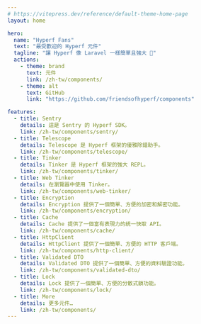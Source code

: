 ```yaml
---
# https://vitepress.dev/reference/default-theme-home-page
layout: home

hero:
  name: "Hyperf Fans"
  text: "最受歡迎的 Hyperf 元件"
  tagline: "讓 Hyperf 像 Laravel 一樣簡單且強大 🚀"
  actions:
    - theme: brand
      text: 元件
      link: /zh-tw/components/
    - theme: alt
      text: GitHub
      link: "https://github.com/friendsofhyperf/components"

features:
  - title: Sentry
    details: 這是 Sentry 的 Hyperf SDK。
    link: /zh-tw/components/sentry/
  - title: Telescope
    details: Telescope 是 Hyperf 框架的優雅除錯助手。
    link: /zh-tw/components/telescope/
  - title: Tinker
    details: Tinker 是 Hyperf 框架的強大 REPL。
    link: /zh-tw/components/tinker/
  - title: Web Tinker
    details: 在瀏覽器中使用 Tinker。
    link: /zh-tw/components/web-tinker/
  - title: Encryption
    details: Encryption 提供了一個簡單、方便的加密和解密功能。
    link: /zh-tw/components/encryption/
  - title: Cache
    details: Cache 提供了一個富有表現力的統一快取 API。
    link: /zh-tw/components/cache/
  - title: HttpClient
    details: HttpClient 提供了一個簡單、方便的 HTTP 客戶端。
    link: /zh-tw/components/http-client/
  - title: Validated DTO
    details: Validated DTO 提供了一個簡單、方便的資料驗證功能。
    link: /zh-tw/components/validated-dto/
  - title: Lock
    details: Lock 提供了一個簡單、方便的分散式鎖功能。
    link: /zh-tw/components/lock/
  - title: More
    details: 更多元件…
    link: /zh-tw/components/
---
```


